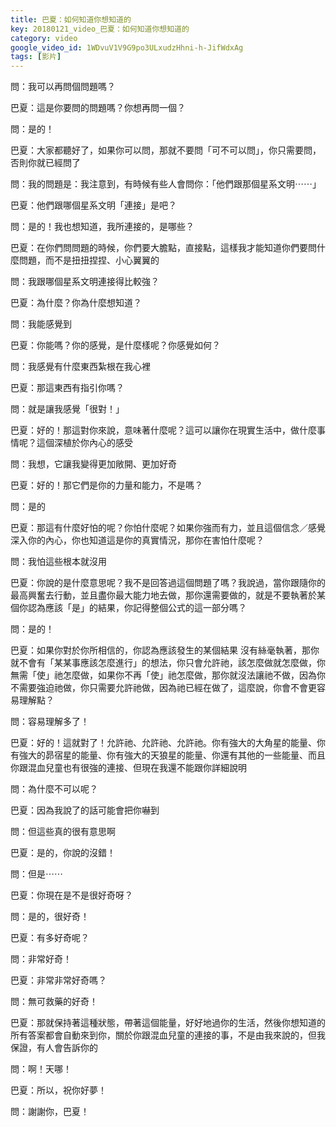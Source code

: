 ```yaml
---
title: 巴夏：如何知道你想知道的
key: 20180121_video_巴夏：如何知道你想知道的
category: video
google_video_id: 1WDvuV1V9G9po3ULxudzHhni-h-JifWdxAg
tags: [影片]
---
```


問：我可以再問個問題嗎？

巴夏：這是你要問的問題嗎？你想再問一個？

問：是的！

巴夏：大家都聽好了，如果你可以問，那就不要問「可不可以問」，你只需要問，否則你就已經問了

問：我的問題是：我注意到，有時候有些人會問你：「他們跟那個星系文明⋯⋯」

巴夏：他們跟哪個星系文明「連接」是吧？

問：是的！我也想知道，我所連接的，是哪些？

巴夏：在你們問問題的時候，你們要大膽點，直接點，這樣我才能知道你們要問什麼問題，而不是扭扭捏捏、小心翼翼的

問：我跟哪個星系文明連接得比較強？

巴夏：為什麼？你為什麼想知道？

問：我能感覺到

巴夏：你能嗎？你的感覺，是什麼樣呢？你感覺如何？

問：我感覺有什麼東西紮根在我心裡

巴夏：那這東西有指引你嗎？

問：就是讓我感覺「很對！」

巴夏：好的！那這對你來說，意味著什麼呢？這可以讓你在現實生活中，做什麼事情呢？這個深植於你內心的感受

問：我想，它讓我變得更加敞開、更加好奇

巴夏：好的！那它們是你的力量和能力，不是嗎？

問：是的

巴夏：那這有什麼好怕的呢？你怕什麼呢？如果你強而有力，並且這個信念／感覺深入你的內心，你也知道這是你的真實情況，那你在害怕什麼呢？

問：我怕這些根本就沒用

巴夏：你說的是什麼意思呢？我不是回答過這個問題了嗎？我說過，當你跟隨你的最高興奮去行動，並且盡你最大能力地去做，那你還需要做的，就是不要執著於某個你認為應該「是」的結果，你記得整個公式的這一部分嗎？

問：是的！

巴夏：如果你對於你所相信的，你認為應該發生的某個結果 沒有絲毫執著，那你就不會有「某某事應該怎麼進行」的想法，你只會允許祂，該怎麼做就怎麼做，你無需「使」祂怎麼做，如果你不再「使」祂怎麼做，那你就沒法讓祂不做，因為你不需要強迫祂做，你只需要允許祂做，因為祂已經在做了，這麼說，你會不會更容易理解點？

問：容易理解多了！

巴夏：好的！這就對了！允許祂、允許祂、允許祂。你有強大的大角星的能量、你有強大的昴宿星的能量、你有強大的天狼星的能量、你還有其他的一些能量、而且你跟混血兒童也有很強的連接、但現在我還不能跟你詳細說明

問：為什麼不可以呢？

巴夏：因為我說了的話可能會把你嚇到

問：但這些真的很有意思啊

巴夏：是的，你說的沒錯！

問：但是⋯⋯

巴夏：你現在是不是很好奇呀？

問：是的，很好奇！

巴夏：有多好奇呢？

問：非常好奇！

巴夏：非常非常好奇嗎？

問：無可救藥的好奇！

巴夏：那就保持著這種狀態，帶著這個能量，好好地過你的生活，然後你想知道的所有答案都會自動來到你，關於你跟混血兒童的連接的事，不是由我來說的，但我保證，有人會告訴你的

問：啊！天哪！

巴夏：所以，祝你好夢！

問：謝謝你，巴夏！
